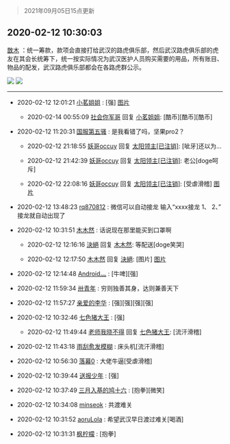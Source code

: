> 2021年09月05日15点更新
<link rel="stylesheet" href="https://cdn.jsdelivr.net/gh/taotie6/sampleJSON@main/css/photo_show.css">


 ## 2020-02-12 10:30:03 

 [㪚木](https://www.coolapk.com/feed/16434003?shareKey=YzZkMDhjZjliMzAyNjEzMTc1MjI~) ：统一筹款，款项会直接打给武汉的路虎俱乐部，然后武汉路虎俱乐部的虎友在其会长统筹下，统一按实际情况为武汉医护人员购买需要的用品，所有账目、物品的配发，武汉路虎俱乐部都会在各路虎群公示。 

<div class="album">
<img class="img-item" src="http://image.coolapk.com/feed/2020/0212/10/1081091_c38da298_4601_7443@1078x1933.jpeg" />
<img class="img-item" src="http://image.coolapk.com/feed/2020/0212/10/1081091_ebec3cb7_4601_7445@1076x2079.jpeg" />
</div>

 ------- 

- 2020-02-12 12:01:21 [小茗姐姐](uid=2225525) : [强] [图片](http://image.coolapk.com/feed/2020/0212/11/2225525_2d78b0c0_9849_4808@200x150.gif)

    - 2020-02-14 00:55:09 [社会你军哥](uid=819385) 回复 [小茗姐姐](uid=2225525): [酷币][酷币][酷币] 

- 2020-02-12 11:20:31 [国服第五骚](uid=522822) : 是我看错了吗，坚果pro2？ 

    - 2020-02-12 21:18:55 [妖哥occuy](uid=1388591) 回复 [太阳领主[已注销]](uid=1784346): [呲牙]还以为... 

    - 2020-02-12 21:42:39 [妖哥occuy](uid=1388591) 回复 [太阳领主[已注销]](uid=1784346): 老公[doge呵斥] 

    - 2020-02-12 22:08:16 [妖哥occuy](uid=1388591) 回复 [太阳领主[已注销]](uid=1784346): [受虐滑稽] [图片](http://image.coolapk.com/feed/2020/0212/22/1388591_f0d80917_6496_3929@480x517.jpeg)

- 2020-02-12 13:48:23 [rq870812](uid=675217) : 微信可以自动接龙
输入“xxxx接龙
1、
2、”
接龙就自动出现了 

- 2020-02-12 10:31:51 [木木然](uid=1320919) : 话说现在那里能买到口罩啊 

    - 2020-02-12 12:16:16 [決絕](uid=2288436) 回复 [木木然](uid=1320919): 等配送[doge笑哭] 

    - 2020-02-12 12:17:50 [木木然](uid=1320919) 回复 [決絕](uid=2288436): [图片] [图片](http://image.coolapk.com/feed/2020/0212/12/1320919_2dacfc94_1069_7745@204x198.jpeg)

- 2020-02-12 12:14:48 [Android灬](uid=597306) : [牛啤][强] 

- 2020-02-12 11:59:34 [卅青年](uid=855301) : 穷则独善其身，达则兼善天下 

- 2020-02-12 11:57:27 [亲爱的李华](uid=1323228) : [强][强][强][强] 

- 2020-02-12 10:32:46 [七色猪大王](uid=560239) : [强] 

    - 2020-02-12 11:49:44 [老师我晓不得](uid=3058744) 回复 [七色猪大王](uid=560239): [流汗滑稽] 

- 2020-02-12 11:43:18 [雨刮愈发模糊](uid=994676) : 床头机[流汗滑稽] 

- 2020-02-12 10:56:30 [落幕0](uid=1382501) : 大佬牛逼[受虐滑稽] 

- 2020-02-12 10:39:44 [送报少年](uid=2249332) : [强] 

- 2020-02-12 10:37:49 [三月入基的鸠十六](uid=1844000) : [抱拳][微笑] 

- 2020-02-12 10:34:08 [minseok](uid=2361006) : 共渡难关 

- 2020-02-12 10:31:52 [aoruLola](uid=620224) : 希望武汉早日渡过难关[喝酒] 

- 2020-02-12 10:31:31 [枫柠檬](uid=482620) : [抱拳] 


